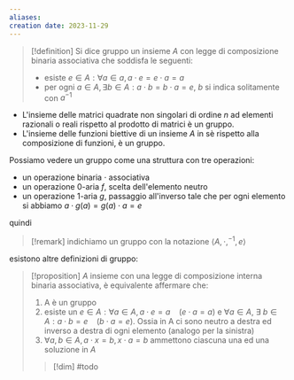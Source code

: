 ```yaml
---
aliases: 
creation date: 2023-11-29
---
```


> [!definition]
> Si dice gruppo un insieme $A$ con legge di composizione binaria associativa che soddisfa le seguenti:
> - esiste $e \in A : \forall a \in a, a \cdot e=e \cdot a= a$
> - per ogni $a \in A, \exists b \in A : a \cdot b = b \cdot a = e$, $b$ si indica solitamente con $a^{-1}$


- L'insieme delle matrici quadrate non singolari di ordine $n$ ad elementi razionali o reali rispetto al prodotto di matrici è un gruppo.
- L'insieme delle funzioni biettive di un insieme $A$ in sè rispetto alla composizione di funzioni, è un gruppo.

Possiamo vedere un gruppo come una struttura con tre operazioni:
- un operazione binaria $\cdot$ associativa
- un operazione $0$-aria $f$, scelta dell'elemento neutro
- un operazione $1$-aria $g$, passaggio all'inverso tale che per ogni elemento si abbiamo $a \cdot g(a) = g(a)\cdot a = e$

quindi

>[!remark]
>indichiamo un gruppo con la notazione $\left< A, \cdot, ^{-1},e \right>$


esistono altre definizioni di gruppo:

>[!proposition]
>$A$ insieme con una legge di composizione interna binaria associativa, è equivalente affermare che:
>1. A è un gruppo
>2. esiste un $e \in A : \forall a \in A, a \cdot e =a\ \ \ \ (e\cdot a = a)$ e $\forall a \in A,\ \exists\ b \in A : a \cdot b = e\ \ \ \ (b \cdot a = e)$.
>   Ossia in A ci sono neutro a destra ed inverso a destra di ogni elemento (analogo per la sinistra)
>3. $\forall a,b \in A, a\cdot x= b, x \cdot a = b$ ammettono ciascuna una ed una soluzione in $A$
> 
>>[!dim] #todo

